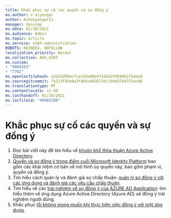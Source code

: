 ```yaml
---
title: Khắc phục sự cố các quyền và sự đồng ý
ms.author: v-aiyengar
author: AshaIyengar21
manager: dansimp
ms.date: 01/18/2021
ms.audience: Admin
ms.topic: article
ms.service: o365-administration
ROBOTS: NOINDEX, NOFOLLOW
localization_priority: Normal
ms.collection: Adm_O365
ms.custom:
- "9004353"
- "7782"
ms.openlocfilehash: a1b2dd99acfce24de00e471dda259598b17b4ee0
ms.sourcegitcommit: 7b213fd5e8a3fdb5c602673dc194d576d372ac96
ms.translationtype: MT
ms.contentlocale: vi-VN
ms.lasthandoff: 01/18/2021
ms.locfileid: "49901598"
---
```

# <a name="troubleshoot-permissions-and-consents"></a>Khắc phục sự cố các quyền và sự đồng ý

1. Đọc bài viết này để tìm hiểu về [khuôn khổ thỏa thuận Azure Active Directory](https://docs.microsoft.com/azure/active-directory/develop/consent-framework).
1. [Quyền và sự đồng ý trong điểm cuối Microsoft Identity Platform](https://docs.microsoft.com/azure/active-directory/develop/v2-permissions-and-consent) bao gồm các khái niệm cơ bản về mô hình ủy quyền này, bao gồm phạm vi, quyền và đồng ý.
1. Tìm hiểu cách quản lý và đánh giá sự chấp thuận: [quản lý sự đồng ý với các ứng dụng và đánh giá các yêu cầu chấp thuận](https://docs.microsoft.com/azure/active-directory/manage-apps/manage-consent-requests#evaluating-a-request-for-tenant-wide-admin-consent).
1. Tìm hiểu về các [trải nghiệm về sự đồng ý của AZURE AD Application](https://docs.microsoft.com/azure/active-directory/develop/application-consent-experience): tìm hiểu thêm về ứng dụng Azure Active Directory (Azure AD) sẽ đồng ý trải nghiệm người dùng.
1. Khắc phục [lỗi không mong muốn khi thực hiện việc đồng ý với một ứng dụng](https://docs.microsoft.com/azure/active-directory/manage-apps/application-sign-in-unexpected-user-consent-error).
